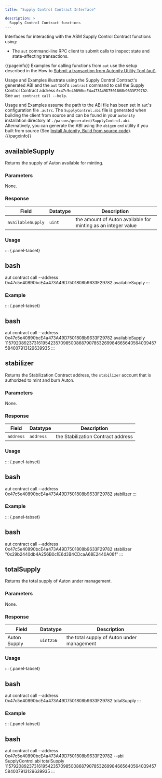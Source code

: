 ```yaml
---
title: "Supply Control Contract Interface"

description: >
  Supply Control Contract functions
---
```


Interfaces for interacting with the ASM Supply Control Contract functions using:

- The `aut` command-line RPC client to submit calls to inspect state and state-affecting transactions.

{{pageinfo}}
Examples for calling functions from `aut` use the setup described in the How to [Submit a transaction from Autonity Utility Tool (aut)](/account-holders/submit-trans-aut/).

Usage and Examples illustrate using the Supply Control Contract's generated ABI and the `aut` tool's `contract` command to call the Supply Control Contract address `0x47c5e40890bcE4a473A49D7501808b9633F29782`. See `aut contract call --help`.

Usage and Examples assume the path to the ABI file has been set in `aut`'s configuration file `.autrc`. The `SupplyControl.abi` file is generated when building the client from source and can be found in your `autonity` installation directory at `./params/generated/SupplyControl.abi`. Alternatively, you can generate the ABI using the `abigen` `cmd` utility if you built from source (See [Install Autonity, Build from source code](/node-operators/install-aut/#install-source)).
{{/pageinfo}}


## availableSupply

Returns the supply of Auton available for minting.

### Parameters

None.

### Response

| Field | Datatype | Description |
| --| --| --|
| `availableSupply` | `uint` | the amount of Auton available for minting as an integer value |

### Usage


::: {.panel-tabset}
## bash
aut contract call --address 0x47c5e40890bcE4a473A49D7501808b9633F29782 availableSupply
:::


### Example


::: {.panel-tabset}
## bash
aut contract call --address 0x47c5e40890bcE4a473A49D7501808b9633F29782 availableSupply
115792089237316195423570985008687907853269984665640564039457584007913129639935
:::



## stabilizer

Returns the Stabilization Contract address, the `stabilizer` account that is authorized to mint and burn Auton.
    
### Parameters

None.

### Response

| Field | Datatype| Description |
| --| --| --|
| `address` | `address` | the Stabilization Contract address |

### Usage


::: {.panel-tabset}
## bash
aut contract call --address 0x47c5e40890bcE4a473A49D7501808b9633F29782 stabilizer
:::



### Example


::: {.panel-tabset}
## bash
aut contract call --address 0x47c5e40890bcE4a473A49D7501808b9633F29782 stabilizer
"0x29b2440db4A256B0c1E6d3B4CDcaA68E2440A08f"
:::



## totalSupply

Returns the total supply of Auton under management.

### Parameters

None.

### Response

| Field | Datatype| Description |
| --| --| --|
| Auton Supply | `uint256` | the total supply of Auton under management |

### Usage


::: {.panel-tabset}
## bash
aut contract call --address 0x47c5e40890bcE4a473A49D7501808b9633F29782 totalSupply
:::



### Example


::: {.panel-tabset}
## bash
aut contract call --address 0x47c5e40890bcE4a473A49D7501808b9633F29782 --abi SupplyControl.abi totalSupply
115792089237316195423570985008687907853269984665640564039457584007913129639935
:::


